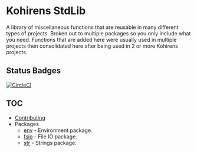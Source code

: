 # Kohirens StdLib

A library of miscellaneous functions that are reusable in many different types
of projects. Broken out to multiple packages so you only include what you
need. Functions that are added here were usually used in multiple projects then
consolidated here after being used in 2 or more Kohirens projects.

## Status Badges

[![CircleCI](https://dl.circleci.com/status-badge/img/gh/kohirens/stdlib/tree/main.svg?style=svg)](https://dl.circleci.com/status-badge/redirect/gh/kohirens/stdlib/tree/main)

## TOC

* [Contributing](CONTRIBUTING.md)
* Packages
   * [env](/docs/env.md) - Environment package.
   * [fsio](/docs/fsio.md) - File IO package.
   * [str](/docs/str.md) - Strings package.
